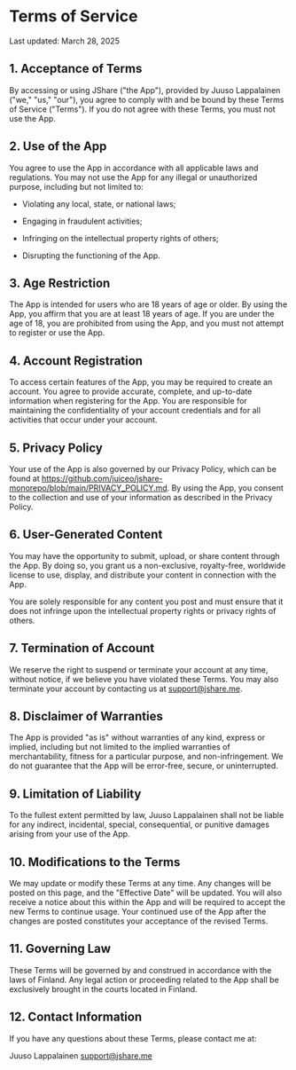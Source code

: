 # Terms of Service

Last updated: March 28, 2025

## 1. Acceptance of Terms

By accessing or using JShare ("the App"), provided by Juuso Lappalainen ("we," "us," "our"), you agree to comply with and be bound by these Terms of Service ("Terms"). If you do not agree with these Terms, you must not use the App.

## 2. Use of the App

You agree to use the App in accordance with all applicable laws and regulations. You may not use the App for any illegal or unauthorized purpose, including but not limited to:

-   Violating any local, state, or national laws;

-   Engaging in fraudulent activities;

-   Infringing on the intellectual property rights of others;

-   Disrupting the functioning of the App.

## 3. Age Restriction

The App is intended for users who are 18 years of age or older. By using the App, you affirm that you are at least 18 years of age. If you are under the age of 18, you are prohibited from using the App, and you must not attempt to register or use the App.

## 4. Account Registration

To access certain features of the App, you may be required to create an account. You agree to provide accurate, complete, and up-to-date information when registering for the App. You are responsible for maintaining the confidentiality of your account credentials and for all activities that occur under your account.

## 5. Privacy Policy

Your use of the App is also governed by our Privacy Policy, which can be found at https://github.com/juiceo/jshare-monorepo/blob/main/PRIVACY_POLICY.md. By using the App, you consent to the collection and use of your information as described in the Privacy Policy.

## 6. User-Generated Content

You may have the opportunity to submit, upload, or share content through the App. By doing so, you grant us a non-exclusive, royalty-free, worldwide license to use, display, and distribute your content in connection with the App.

You are solely responsible for any content you post and must ensure that it does not infringe upon the intellectual property rights or privacy rights of others.

## 7. Termination of Account

We reserve the right to suspend or terminate your account at any time, without notice, if we believe you have violated these Terms. You may also terminate your account by contacting us at support@jshare.me.

## 8. Disclaimer of Warranties

The App is provided "as is" without warranties of any kind, express or implied, including but not limited to the implied warranties of merchantability, fitness for a particular purpose, and non-infringement. We do not guarantee that the App will be error-free, secure, or uninterrupted.

## 9. Limitation of Liability

To the fullest extent permitted by law, Juuso Lappalainen shall not be liable for any indirect, incidental, special, consequential, or punitive damages arising from your use of the App.

## 10. Modifications to the Terms

We may update or modify these Terms at any time. Any changes will be posted on this page, and the "Effective Date" will be updated. You will also receive a notice about this within the App and will be required to accept the new Terms to continue usage. Your continued use of the App after the changes are posted constitutes your acceptance of the revised Terms.

## 11. Governing Law

These Terms will be governed by and construed in accordance with the laws of Finland. Any legal action or proceeding related to the App shall be exclusively brought in the courts located in Finland.

## 12. Contact Information

If you have any questions about these Terms, please contact me at:

Juuso Lappalainen
support@jshare.me
